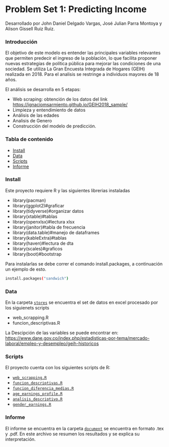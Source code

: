 # Problem Set 1: Predicting Income
Desarrollado por John Daniel Delgado Vargas, José Julian Parra Montoya y Alison Gissell Ruiz Ruiz.

### Introducción

El objetivo de este modelo es entender las principales variables relevantes que permiten predecir el ingreso de la población, lo que facilita proponer nuevas estrategias de política pública para mejorar las condiciones de una sociedad. Se utiliza La Gran Encuesta Integrada de Hogares (GEIH) realizada en 2018. Para el analisis se restringe a individuos mayores de 18 años. 

El análisis se desarrolla en 5 etapas:

* Web scraping: obtención de los datos del link https://ignaciomsarmiento.github.io/GEIH2018_sample/
* Limpieza y entendimiento de datos
* Análisis de las edades
* Analisis de Genero
* Construcción del modelo de predicción.

### Tabla de contenido
-  [Install](#install)
-  [Data](#data)
-  [Scripts](#scripts)
-  [Informe](#informe)

### Install

Este proyecto requiere R y las siguientes librerias instaladas

* library(pacman)
* library(ggplot2)#graficar
* library(tidyverse)#organizar datos
* library(xtable)#tablas
* library(openxlsx)#lectura xlsx
* library(janitor)#tabla de frecuencia
* library(data.table)#manejo de dataframes
* library(kableExtra)#tablas
* library(haven)#lectura de dta
* library(scales)#graficos
* library(boot)#bootstrap

Para instalarlas se debe correr el comando install.packages, a continuación un ejemplo de esto.

```bash
install.packages("sandwich")
```

### Data

En la carpeta [`stores`](https://github.com/AlisonRuiz/Predicting-Income/tree/main/stores) se encuentra el set de datos en excel procesado por los siguienets scripts

* web_scrapping.R
* funcion_descriptivas.R

La Descipción de las variables se puede encontrar en:  https://www.dane.gov.co/index.php/estadisticas-por-tema/mercado-laboral/empleo-y-desempleo/geih-historicos


### Scripts

El proyecto cuenta con los siguientes scripts de R:

* [`web_scrapping.R`](https://github.com/AlisonRuiz/Predicting-Income/blob/main/scripts/web_scrapping.R)
* [`funcion_descriptivas.R`](https://github.com/AlisonRuiz/Predicting-Income/blob/main/scripts/funcion_descriptivas.R)
* [`funcion_diferencia_medias.R`](https://github.com/AlisonRuiz/Predicting-Income/blob/main/scripts/funcion_diferencia_medias.R)
* [`age_earnings_profile.R`](https://github.com/AlisonRuiz/Predicting-Income/blob/main/scripts/age_earnings_profile.R)
* [`analisis_descriptivo.R`](https://github.com/AlisonRuiz/Predicting-Income/blob/main/scripts/analisis_descriptivo.R)
* [`gender_earnings.R`](https://github.com/AlisonRuiz/Predicting-Income/blob/main/scripts/gender_earnings.R)

### Informe

El informe se encuentra en la carpeta [`document`](https://github.com/AlisonRuiz/Predicting-Income/blob/main/document/solucion_taller_1.tex) se encuentra en formato .tex y .pdf. En este archivo se resumen los resultados y se explica su interpretación.
